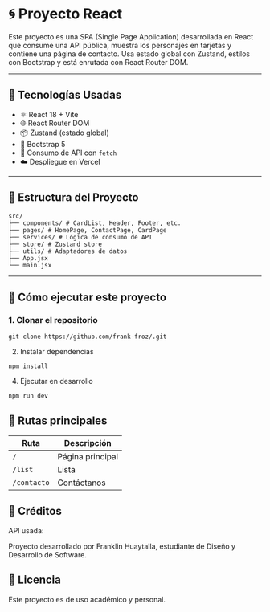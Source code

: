 
# 🌀 Proyecto React

Este proyecto es una SPA (Single Page Application) desarrollada en React que consume una API pública, muestra los personajes en tarjetas y contiene una página de contacto. Usa estado global con Zustand, estilos con Bootstrap y está enrutada con React Router DOM.

---

## 🚀 Tecnologías Usadas

- ⚛️ React 18 + Vite
- 🌐 React Router DOM
- 📦 Zustand (estado global)
- 🎨 Bootstrap 5
- 🧠 Consumo de API con `fetch`
- ☁️ Despliegue en Vercel

---

## 📂 Estructura del Proyecto

```
src/
├── components/ # CardList, Header, Footer, etc.
├── pages/ # HomePage, ContactPage, CardPage
├── services/ # Lógica de consumo de API
├── store/ # Zustand store
├── utils/ # Adaptadores de datos
├── App.jsx
└── main.jsx
```

---

## 🧠 Cómo ejecutar este proyecto

### 1. Clonar el repositorio

```
git clone https://github.com/frank-froz/.git
```

2. Instalar dependencias
   
```
npm install
```

4. Ejecutar en desarrollo

```
npm run dev
```


## 🔗 Rutas principales

| Ruta          | Descripción                     |
| ------------- | ------------------------------- |
| `/`           | Página principal                |
| `/list`       | Lista                           |
| `/contacto`   | Contáctanos                     |


## 📌 Créditos
API usada: 

Proyecto desarrollado por Franklin Huaytalla, estudiante de Diseño y Desarrollo de Software.

## 📃 Licencia
Este proyecto es de uso académico y personal.
